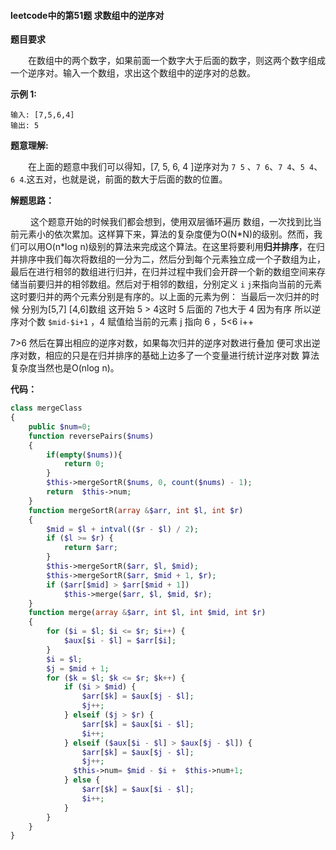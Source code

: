 #### leetcode中的第51题 求数组中的逆序对

**题目要求**

&emsp;&emsp;在数组中的两个数字，如果前面一个数字大于后面的数字，则这两个数字组成一个逆序对。输入一个数组，求出这个数组中的逆序对的总数。

**示例 1:**

```
输入: [7,5,6,4]
输出: 5
```

**题意理解:**

&emsp;&emsp;在上面的题意中我们可以得知，[7, 5, 6, 4 ]逆序对为 `7 5` 、`7 6`、`7 4`、`5 4`、`6 4`.这五对，也就是说，前面的数大于后面的数的位置。

**解题思路：**

&emsp;&emsp; 这个题意开始的时候我们都会想到，使用双层循环遍历 数组，一次找到比当前元素小的依次累加。这样算下来，算法的复杂度便为O(N\*N)的级别。然而，我们可以用O(n\*log n)级别的算法来完成这个算法。在这里将要利用**归并排序**，在归并排序中我们每次将数组的一分为二，然后分到每个元素独立成一个子数组为止，最后在进行相邻的数组进行归并，在归并过程中我们会开辟一个新的数组空间来存储当前要归并的相邻数组。然后对于相邻的数组，分别定义 `i` `j`来指向当前的元素这时要归并的两个元素分别是有序的。以上面的元素为例： 当最后一次归并的时候 分别为[5,7] [4,6]数组 这开始 5 > 4这时 5 后面的 7也大于 4 因为有序 所以逆序对个数 `$mid-$i+1` ，4 赋值给当前的元素 j 指向 6 ，5<6 i\+\+

7>6 然后在算出相应的逆序对数，如果每次归并的逆序对数进行叠加 便可求出逆序对数，相应的只是在归并排序的基础上边多了一个变量进行统计逆序对数 算法复杂度当然也是O(nlog n)。

**代码：**

```php
class mergeClass
{
    public $num=0;
    function reversePairs($nums)
    {
        if(empty($nums)){
            return 0;
        }
        $this->mergeSortR($nums, 0, count($nums) - 1);
        return  $this->num;
    }
    function mergeSortR(array &$arr, int $l, int $r)
    {
        $mid = $l + intval(($r - $l) / 2);
        if ($l >= $r) {
            return $arr;
        }
        $this->mergeSortR($arr, $l, $mid);
        $this->mergeSortR($arr, $mid + 1, $r);
        if ($arr[$mid] > $arr[$mid + 1])
            $this->merge($arr, $l, $mid, $r);
    }
    function merge(array &$arr, int $l, int $mid, int $r)
    {
        for ($i = $l; $i <= $r; $i++) {
            $aux[$i - $l] = $arr[$i];
        }
        $i = $l;
        $j = $mid + 1;
        for ($k = $l; $k <= $r; $k++) {
            if ($i > $mid) {
                $arr[$k] = $aux[$j - $l];
                $j++;
            } elseif ($j > $r) {
                $arr[$k] = $aux[$i - $l];
                $i++;
            } elseif ($aux[$i - $l] > $aux[$j - $l]) {
                $arr[$k] = $aux[$j - $l];
                $j++;
              $this->num= $mid - $i +  $this->num+1;
            } else {
                $arr[$k] = $aux[$i - $l];
                $i++;
            }
        }
    }
}
```

